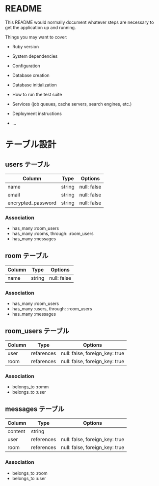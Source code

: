 # README

This README would normally document whatever steps are necessary to get the
application up and running.

Things you may want to cover:

* Ruby version

* System dependencies

* Configuration

* Database creation

* Database initialization

* How to run the test suite

* Services (job queues, cache servers, search engines, etc.)

* Deployment instructions

* ...
# テーブル設計

## users テーブル

| Column              | Type    | Options     |
|---------------------|---------|-------------|
| name                | string  | null: false |
| email               | string  | null: false |
| encrypted_password  | string  | null: false |

### Association

- has_many :room_users
- has_many :rooms, through: :room_users
- has_many :messages

## room テーブル

| Column        | Type    | Options     |
|---------------|---------|-------------|
| name          | string  | null: false |

### Association

- has_many :room_users
- has_many :users, through: :room_users
- has_many :messages

## room_users テーブル
| Column | Type          | Options                        |
|--------|---------------|--------------------------------|
| user   | refarences    | null: false, foreign_key: true |
| room   | refarences    | null: false, foreign_key: true |

### Association

- belongs_to :romm
- belongs_to :user

## messages テーブル

| Column  | Type       | Options                        |
| ------- | ---------- | ------------------------------ |
| content | string     |                                |
| user    | references | null: false, foreign_key: true |
| room    | references | null: false, foreign_key: true |

### Association

- belongs_to :room
- belongs_to :user
